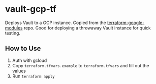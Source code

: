 # vault-gcp-tf
Deploys Vault to a GCP instance.  Copied from the [terraform-google-modules](https://github.com/terraform-google-modules/terraform-google-vault/blob/v6.2.0/examples/vault-on-gce/main.tf) repo.  Good for deploying a throwaway Vault instance for quick testing.

## How to Use

1. Auth with gcloud
2. Copy `terraform.tfvars.example` to `terraform.tfvars` and fill out the values
3. Run `terraform apply`